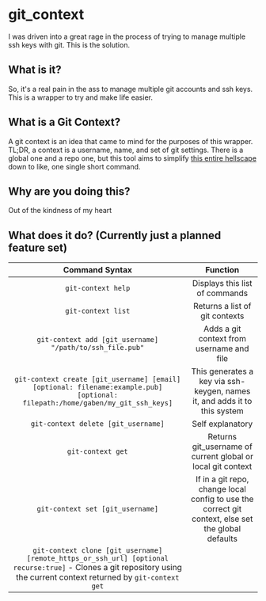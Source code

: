 # git_context

I was driven into a great rage in the process of trying to manage multiple ssh keys with git. This is the solution.

## What is it?

So, it's a real pain in the ass to manage multiple git accounts and ssh keys. This is a wrapper to try and make life easier.

## What is a Git Context?

A git context is an idea that came to mind for the purposes of this wrapper. TL;DR, a context is a username, name, and set of git settings. There is a global one and a repo one, but this tool aims to simplify [this entire hellscape](https://gist.github.com/oanhnn/80a89405ab9023894df7) down to like, one single short command.

## Why are you doing this?

Out of the kindness of my heart

## What does it do? (Currently just a planned feature set)

| Command Syntax | Function |
| :-: | :-: |
| `git-context help` | Displays this list of commands |
| `git-context list` | Returns a list of git contexts |
| `git-context add [git_username] "/path/to/ssh_file.pub"` | Adds a git context from username and file |
| `git-context create [git_username] [email] [optional: filename:example.pub] [optional: filepath:/home/gaben/my_git_ssh_keys]` | This generates a key via ssh-keygen, names it, and adds it to this system |
| `git-context delete [git_username]` | Self explanatory |
| `git-context get` | Returns git_username of current global or local git context |
| `git-context set [git_username]` | If in a git repo, change local config to use the correct git context, else set the global defaults |
| `git-context clone [git_username] [remote_https_or_ssh_url] [optional recurse:true]` - Clones a git repository using the current context returned by `git-context get` |
